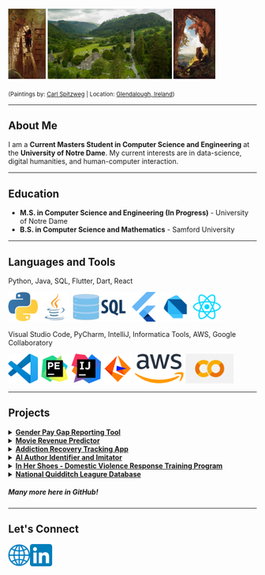 <p float="left">
  <img src="assets/the_bookworm.jpg" width="15%" />
  <img src="assets/glendalough2.png" width="50%" />
  <img src="assets/the_gnome.jpg" width="16.70%" />
</p>

<sub>(Paintings by: <a href="https://en.wikipedia.org/wiki/Carl_Spitzweg">Carl Spitzweg</a> | Location: <a href="https://en.wikipedia.org/wiki/Glendalough">Glendalough, Ireland</a>)</sub>

___
## About Me
I am a **Current Masters Student in Computer Science and Engineering** at the **University of Notre Dame**. My current interests are in data-science, digital humanities, and human-computer interaction.

___
## Education
- **M.S. in Computer Science and Engineering (In Progress)** - University of Notre Dame
- **B.S. in Computer Science and Mathematics** - Samford University

___
## Languages and Tools
Python, Java, SQL, Flutter, Dart, React

<p float="left">
  <img src="assets/python.png"    height="60px" />
  <img src="assets/java.png"      height="60px" />
  <img src="assets/sql.png"       height="60px" />
  <img src="assets/flutter.png"   height="60px" />
  <img src="assets/dart (2).png"  height="60px" />
  <img src="assets/react1.png"    height="60px" />
</p>


Visual Studio Code, PyCharm, IntelliJ, Informatica Tools, AWS, Google Collaboratory

<p float="left">
  <img src="assets/vscode.png"        height="60px" />
  <img src="assets/pycharm.png"       height="60px" />
  <img src="assets/intellij.png"      height="60px" />
  <img src="assets/informatica.webp"  height="60px" />
  <img src="assets/aws.png"           height="60px" />
  <img src="assets/collab.png"        height="60px" />
</p>

___
## Projects
<details>
  <summary>
    <a href='https://github.com/matt0681/GPG_Tool)'><strong>Gender Pay Gap Reporting Tool</strong></a>
  </summary>
  <br>
  <ul>
    <li>A website which generates a gender pay gap assessment report based on a company's payroll data.</li>
    <li>Python, Streamlit, Data Analysis, Mathematics, Payroll, Human Resources</li>
  </ul>
  <br>
</details>

<details>
  <summary>
    <a href='https://github.com/matt0681/Data-Science-Project'><strong>Movie Revenue Predictor</strong></a>
  </summary>
  <br>
  
  <strong>Skills</strong>
  <ul>
    <li>Utilized a wide range of Machine Learning and AI techniques applied to data analytics.</li>
    <li>Practiced data science methods in normalization, data cleaning, and basic statistical methods.</li>
    <li>Implemented Streamlit for an interactive movie predictor tool.</li>
    <li>Successfully worked as a team to complete and present the project.</li>
  </ul>
  
  <strong>Python Libraries</strong>
  <ul>
    <li>Streamlit</li>
    <li>Pandas</li>
    <li>MatplotLib</li>
    <li>NumPy</li>
  </ul>
  <br>
</details>

<details>
  <summary>
    <a href='https://github.com/matt0681/Addiction-Recovery-App'><strong>Addiction Recovery Tracking App</strong></a>
  </summary>
  <br>
  
  <strong>Skills</strong>
  <ul>
    <li>Learned and implemented the development cycle for mobile applications.</li>
    <li>Designed and built a working mobile application.</li>
    <li>Gained a better understanding of addiction and appreciation for recovery efforts.</li>
  </ul>
  
  <strong>Tools Used:</strong>
  <ul>
    <li>Flutter</li>
    <li>Dart</li>
    <li>Android Studio</li>
  </ul>
  <br>
</details>

<details>
  <summary>
    <a href=''><strong>AI Author Identifier and Imitator</strong></a>
  </summary>
  <br>
  
  <strong>Skills</strong>
  <ul>
    <li>Learned and implemented various techniques in stylometry (author detection).</li>
    <li>Experimented with various large language models (LLMs) and generative AI models.</li>
    <li>Successfully trained a model to detect and imitate author styles in writing.</li>
  </ul>
  
  <strong>Python Tools</strong>
  <ul>
    <li>Streamlit</li>
    <li>OpenAI</li>
    <li>Llama</li>
    <li>DeepSeek</li>
    <li>Pandas</li>
    <li>MatplotLib</li>
    <li>NumPy</li>
  </ul>
  <br>
</details>

<details>
  <summary>
    <a href='https://github.com/matt0681/In-Her-Shoes-Simulation'><strong>In Her Shoes - Domestic Violence Response Training Program</strong></a>
  </summary>
  <br>
  
  <strong>Skills</strong>
  <ul>
    <li>Collaborating with human resource and information technology teams.</li>
    <li>Formulating statistical models and data analysis methods for understanding gender pay gaps.</li>
    <li>Visualizing payroll data in intuitive ways.</li>
  </ul>
  
  <strong>Python Libraries</strong>
  <ul>
    <li>Streamlit</li>
    <li>Pandas</li>
    <li>MatplotLib</li>
    <li>NumPy</li>
  </ul>
  <br>
</details>

<details>
  <summary>
    <a href='https://github.com/matt0681/Databases-Course-Project'><strong>National Quidditch Leagure Database</strong></a>
  </summary>
  <br>
  
  <strong>Skills</strong>
  <ul>
    <li>Collaborating with human resource and information technology teams.</li>
    <li>Formulating statistical models and data analysis methods for understanding gender pay gaps.</li>
    <li>Visualizing payroll data in intuitive ways.</li>
  </ul>
  
  <strong>Python Libraries</strong>
  <ul>
    <li>Streamlit</li>
    <li>Pandas</li>
    <li>MatplotLib</li>
    <li>NumPy</li>
  </ul>
  <br>
</details>

##### Many more here in GitHub!

___
## Let's Connect
<a href="https://matt0681.github.io/">
  <img align="left" alt="Matthew Lad | Website" height="45px" src="assets/website1.png"/>
</a>
<a href="https://www.linkedin.com/in/matthew-lad/">
  <img align="left" alt="Matthew Lad | LinkedIn" height="45px" src="assets/linkedin.png"/>
</a>

